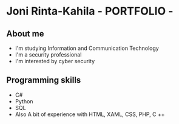 Joni Rinta-Kahila - PORTFOLIO -
===============



About me
-------------

* I'm studying Information and Communication Technology
* I'm a security professional
* I'm interested by cyber security


Programming skills
-------------

* C#
* Python
* SQL
* Also A bit of experience with HTML, XAML, CSS, PHP, C ++

